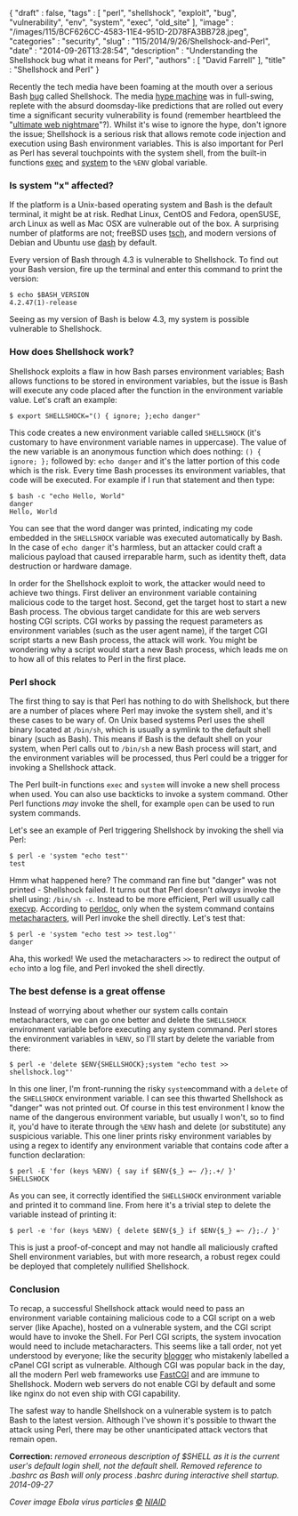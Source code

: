 {
   "draft" : false,
   "tags" : [
      "perl",
      "shellshock",
      "exploit",
      "bug",
      "vulnerability",
      "env",
      "system",
      "exec",
      "old_site"
   ],
   "image" : "/images/115/BCF626CC-4583-11E4-951D-2D78FA3BB728.jpeg",
   "categories" : "security",
   "slug" : "115/2014/9/26/Shellshock-and-Perl",
   "date" : "2014-09-26T13:28:54",
   "description" : "Understanding the Shellshock bug what it means for Perl",
   "authors" : [
      "David Farrell"
   ],
   "title" : "Shellshock and Perl"
}


Recently the tech media have been foaming at the mouth over a serious Bash [bug](https://securityblog.redhat.com/2014/09/24/bash-specially-crafted-environment-variables-code-injection-attack/) called Shellshock. The media [hype machine](http://www.wired.com/2014/09/internet-braces-crazy-shellshock-worm/) was in full-swing, replete with the absurd doomsday-like predictions that are rolled out every time a significant security vulnerability is found (remember heartbleed the "[ultimate web nightmare](http://mashable.com/2014/04/09/heartbleed-nightmare/)"?). Whilst it's wise to ignore the hype, don't ignore the issue; Shellshock is a serious risk that allows remote code injection and execution using Bash environment variables. This is also important for Perl as Perl has several touchpoints with the system shell, from the built-in functions [exec](http://perldoc.perl.org/functions/exec.html) and [system](http://perldoc.perl.org/functions/system.html) to the `%ENV` global variable.

### Is system "x" affected?

If the platform is a Unix-based operating system and Bash is the default terminal, it might be at risk. Redhat Linux, CentOS and Fedora, openSUSE, arch Linux as well as Mac OSX are vulnerable out of the box. A surprising number of platforms are not; freeBSD uses [tsch](https://www.freebsd.org/doc/en/articles/linux-users/shells.html), and modern versions of Debian and Ubuntu use [dash](https://wiki.ubuntu.com/DashAsBinSh) by default.

Every version of Bash through 4.3 is vulnerable to Shellshock. To find out your Bash version, fire up the terminal and enter this command to print the version:

``` prettyprint
$ echo $BASH_VERSION
4.2.47(1)-release
```

Seeing as my version of Bash is below 4.3, my system is possible vulnerable to Shellshock.

### How does Shellshock work?

Shellshock exploits a flaw in how Bash parses environment variables; Bash allows functions to be stored in environment variables, but the issue is Bash will execute any code placed after the function in the environment variable value. Let's craft an example:

``` prettyprint
$ export SHELLSHOCK="() { ignore; };echo danger"
```

This code creates a new environment variable called `SHELLSHOCK` (it's customary to have environment variable names in uppercase). The value of the new variable is an anonymous function which does nothing: `() { ignore; };` followed by: `echo danger` and it's the latter portion of this code which is the risk. Every time Bash processes its environment variables, that code will be executed. For example if I run that statement and then type:

``` prettyprint
$ bash -c "echo Hello, World"
danger
Hello, World
```

You can see that the word danger was printed, indicating my code embedded in the `SHELLSHOCK` variable was executed automatically by Bash. In the case of `echo danger` it's harmless, but an attacker could craft a malicious payload that caused irreparable harm, such as identity theft, data destruction or hardware damage.

In order for the Shellshock exploit to work, the attacker would need to achieve two things. First deliver an environment variable containing malicious code to the target host. Second, get the target host to start a new Bash process. The obvious target candidate for this are web servers hosting CGI scripts. CGI works by passing the request parameters as environment variables (such as the user agent name), if the target CGI script starts a new Bash process, the attack will work. You might be wondering why a script would start a new Bash process, which leads me on to how all of this relates to Perl in the first place.

### Perl shock

The first thing to say is that Perl has nothing to do with Shellshock, but there are a number of places where Perl may invoke the system shell, and it's these cases to be wary of. On Unix based systems Perl uses the shell binary located at `/bin/sh`, which is usually a symlink to the default shell binary (such as Bash). This means if Bash is the default shell on your system, when Perl calls out to `/bin/sh` a new Bash process will start, and the environment variables will be processed, thus Perl could be a trigger for invoking a Shellshock attack.

The Perl built-in functions `exec` and `system` will invoke a new shell process when used. You can also use backticks to invoke a system command. Other Perl functions *may* invoke the shell, for example `open` can be used to run system commands.

Let's see an example of Perl triggering Shellshock by invoking the shell via Perl:

``` prettyprint
$ perl -e 'system "echo test"'
test
```

Hmm what happened here? The command ran fine but "danger" was not printed - Shellshock failed. It turns out that Perl doesn't *always* invoke the shell using: `/bin/sh -c`. Instead to be more efficient, Perl will usually call [execvp](http://www.csl.mtu.edu/cs4411.ck/www/NOTES/process/fork/exec.html). According to [perldoc](http://perldoc.perl.org/functions/system.html), only when the system command contains [metacharacters](http://www.sal.ksu.edu/faculty/tim/unix_sg/shell/metachar.html), will Perl invoke the shell directly. Let's test that:

``` prettyprint
$ perl -e 'system "echo test >> test.log"'
danger
```

Aha, this worked! We used the metacharacters `>>` to redirect the output of `echo` into a log file, and Perl invoked the shell directly.

### The best defense is a great offense

Instead of worrying about whether our system calls contain metacharacters, we can go one better and delete the `SHELLSHOCK` environment variable before executing any system command. Perl stores the environment variables in `%ENV`, so I'll start by delete the variable from there:

``` prettyprint
$ perl -e 'delete $ENV{SHELLSHOCK};system "echo test >> shellshock.log"'
```

In this one liner, I'm front-running the risky `system`command with a `delete` of the `SHELLSHOCK` environment variable. I can see this thwarted Shellshock as "danger" was not printed out. Of course in this test environment I know the name of the dangerous environment variable, but usually I won't, so to find it, you'd have to iterate through the `%ENV` hash and delete (or substitute) any suspicious variable. This one liner prints risky environment variables by using a regex to identify any environment variable that contains code after a function declaration:

``` prettyprint
$ perl -E 'for (keys %ENV) { say if $ENV{$_} =~ /};.+/ }'
SHELLSHOCK
```

As you can see, it correctly identified the `SHELLSHOCK` environment variable and printed it to command line. From here it's a trivial step to delete the variable instead of printing it:

``` prettyprint
$ perl -e 'for (keys %ENV) { delete $ENV{$_} if $ENV{$_} =~ /};./ }'
```

This is just a proof-of-concept and may not handle all maliciously crafted Shell environment variables, but with more research, a robust regex could be deployed that completely nullified Shellshock.

### Conclusion

To recap, a successful Shellshock attack would need to pass an environment variable containing malicious code to a CGI script on a web server (like Apache), hosted on a vulnerable system, and the CGI script would have to invoke the Shell. For Perl CGI scripts, the system invocation would need to include metacharacters. This seems like a tall order, not yet understood by everyone; like the security [blogger](http://blog.erratasec.com/2014/09/bash-shellshock-bug-is-wormable.html#.VCVkj_ldVqU) who mistakenly labelled a cPanel CGI script as vulnerable. Although CGI was popular back in the day, all the modern Perl web frameworks use [FastCGI](http://www.fastcgi.com/drupal/node/6?q=node/15) and are immune to Shellshock. Modern web servers do not enable CGI by default and some like nginx do not even ship with CGI capability.

The safest way to handle Shellshock on a vulnerable system is to patch Bash to the latest version. Although I've shown it's possible to thwart the attack using Perl, there may be other unanticipated attack vectors that remain open.

**Correction:** *removed erroneous description of $SHELL as it is the current user's default login shell, not the default shell. Removed reference to .bashrc as Bash will only process .bashrc during interactive shell startup. 2014-09-27*

*Cover image Ebola virus particles [©](http://creativecommons.org/licenses/by/4.0/) [NIAID](https://www.flickr.com/photos/niaid/8425030684/in/photolist-dQuu6J-o15Y5n-oq5wzY-oD1uxC-oq68Cn-8r1Hp8-oDe3A2-oDe3za-dPiDp3-ossh3B-2j1bum-jQvxq9-oq59Z4-oq5muj-omJEd1-omJzrD-4JZtfw-aronSf-8GSyC4-68Zxqv-9y7vkf-dPzNiw-5WLSVq-6hZDW8-nds12g-5Wtkeh-6hNQv2-6irCWw-6iQKwC-bS1gap-Jx5bZ-bjfWK2-bjfWiv-dQSzhC-6iUKSo-6ik4Ki-6i3YrM-cXXqXy-64vTm8-cCwK63-8LVkQh-sxxGP-dTpMUd-Dj4uW-6mhvwX-6iGBED-9rwqiP-8R5WMy-9yXaMc-6isfVm)*
